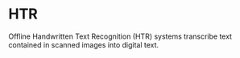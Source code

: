 # HTR
Offline Handwritten Text Recognition (HTR) systems transcribe text contained in scanned images into digital text.
